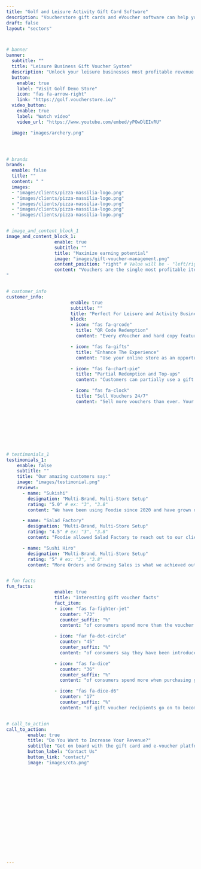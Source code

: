 ```yaml
---
title: "Golf and Leisure Activity Gift Card Software"
description: "Voucherstore gift cards and eVoucher software can help your leisure business increase revenue and improve customer loyalty."
draft: false
layout: "sectors"



# banner
banner:
  subtitle: ""
  title: "Leisure Business Gift Voucher System"
  description: "Unlock your leisure businesses most profitable revenue stream with Voucherstore, the complete gift voucher service."
  button:
    enable: true
    label: "Visit Golf Demo Store"
    icon: "fas fa-arrow-right"
    link: "https://golf.voucherstore.io/"
  video_button:
    enable: true
    label: "Watch video"
    video_url: "https://www.youtube.com/embed/yPOwDlEIvRU"

  image: "images/archery.png"




# brands
brands:
  enable: false
  title: ""
  content: " "
  images:
  - "images/clients/pizza-massilia-logo.png"
  - "images/clients/pizza-massilia-logo.png"
  - "images/clients/pizza-massilia-logo.png"
  - "images/clients/pizza-massilia-logo.png"
  - "images/clients/pizza-massilia-logo.png"


# image_and_content_block_1
image_and_content_block_1:
                  enable: true
                  subtitle: ""
                  title: "Maximize earning potential"
                  image: "images/gift-voucher-management.png"
                  content_position: "right" # Value will be - "left/right"
                  content: "Vouchers are the single most profitable item your leisure or activity business can sell today. Delivering payment in full and in advance - they are only redeemed 85% of the time. With the remainder going to your bottom line!<br><br>Traditionally, selling vouchers was a cumbersome process. Whether it was maintaining spreadsheets or complicated shopping experiences for customers. It undermined the power of gift vouchers to grow your revenue.<br><br>We created Voucherstore to put an end to the complexity and make selling gift vouchers simple, secure and profitable for leisure and activity businesses everywhere.
"


# customer_info
customer_info:
                        enable: true
                        subtitle: ""
                        title: "Perfect For Leisure and Activity Businesses"
                        block:
                        - icon: "fas fa-qrcode"
                          title: "QR Code Redemption"
                          content: "Every eVoucher and hard copy features a scannable QR code for on-the-go redemption. Your staff aren’t required to be at a computer when redeeming a voucher."

                        - icon: "fas fa-gifts"
                          title: "Enhance The Experience"
                          content: "Use your online store as an opportunity to cross-sell other products or services. Voucherstore lets you list a multitude of in-cart upgrades and add-ons."

                        - icon: "fas fa-chart-pie"
                          title: "Partial Redemption and Top-ups"
                          content: "Customers can partially use a gift card with the remaining balance automatically rolled over. Keep your customers coming back for more!"

                        - icon: "fas fa-clock"
                          title: "Sell Vouchers 24/7"
                          content: "Sell more vouchers than ever. Your online store is open for business night and day everyday, so you won’t miss out on extra sales."









# testimonials_1
testimonials_1:
    enable: false
    subtitle: ""
    title: "Our amazing customers say:"
    image: "images/testimonial.png"
    reviews:
      - name: "Sukishi"
        designation: "Multi-Brand, Multi-Store Setup"
        rating: "5.0" # ex: "3", "3.8"
        content: "We have been using Foodie since 2020 and have grown our direct delivery channels immensely. Foodie really allows direct customer engagement across LINE, Facebook and Web allowing us to see where are customers really are."

      - name: "Salad Factory"
        designation: "Multi-Brand, Multi-Store Setup"
        rating: "4.5" # ex: "3", "3.8"
        content: "Foodie allowed Salad Factory to reach out to our clients in LINE and Facebook and helped create a central customer database. Using this advantage, we recently started another brand on Foodie to cross sell into our existing customers"

      - name: "Sushi Hiro"
        designation: "Multi-Brand, Multi-Store Setup"
        rating: "5" # ex: "3", "3.8"
        content: "More Orders and Growing Sales is what we achieved out of using Foodie in the last year. They have bee super helpful with pointing out bottlenecks in our operations which allows us to scale better across many stores."


# fun facts
fun_facts:
                  enable: true
                  title: "Interesting gift voucher facts"
                  fact_item:
                  - icon: "fas fa-fighter-jet"
                    counter: "73"
                    counter_suffix: "%"
                    content: "of consumers spend more than the voucher balance during their visit."

                  - icon: "far fa-dot-circle"
                    counter: "45"
                    counter_suffix: "%"
                    content: "of consumers say they have been introduced to a new brand through a gift card."

                  - icon: "fas fa-dice"
                    counter: "36"
                    counter_suffix: "%"
                    content: "of consumers spend more when purchasing gift vouchers for friends/family."

                  - icon: "fas fa-dice-d6"
                    counter: "17"
                    counter_suffix: "%"
                    content: "of gift voucher recipients go on to become regular customers. "


# call_to_action
call_to_action:
        enable: true
        title: "Do You Want to Increase Your Revenue?"
        subtitle: "Get on board with the gift card and e-voucher platform that is accelerating revenue for hospitality and leisure businesses across Thailand. Voucherstore is the streamlined e-voucher software you have been waiting for."
        button_label: "Contact Us"
        button_link: "contact/"
        image: "images/cta.png"


















---
```

